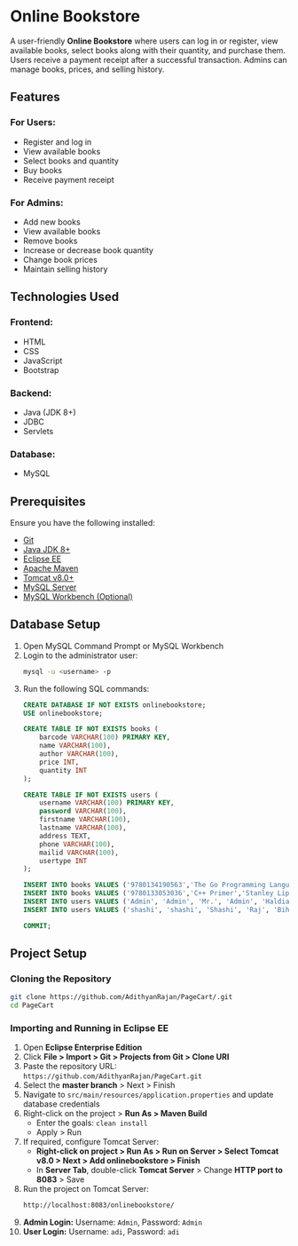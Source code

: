 ﻿# Online Bookstore

A user-friendly **Online Bookstore** where users can log in or register, view available books, select books along with their quantity, and purchase them. Users receive a payment receipt after a successful transaction. Admins can manage books, prices, and selling history.

## Features

### **For Users:**
- Register and log in
- View available books
- Select books and quantity
- Buy books
- Receive payment receipt

### **For Admins:**
- Add new books
- View available books
- Remove books
- Increase or decrease book quantity
- Change book prices
- Maintain selling history

## Technologies Used

### **Frontend:**
- HTML
- CSS
- JavaScript
- Bootstrap

### **Backend:**
- Java (JDK 8+)
- JDBC
- Servlets

### **Database:**
- MySQL

## Prerequisites

Ensure you have the following installed:
- [Git](https://git-scm.com/)
- [Java JDK 8+](https://www.oracle.com/java/technologies/javase-downloads.html)
- [Eclipse EE](https://www.eclipse.org/downloads/packages/release/2023-06/r/eclipse-ide-enterprise-java-and-web-developers)
- [Apache Maven](https://maven.apache.org/install.html)
- [Tomcat v8.0+](https://tomcat.apache.org/download-80.cgi)
- [MySQL Server](https://dev.mysql.com/downloads/mysql/)
- [MySQL Workbench (Optional)](https://www.mysql.com/products/workbench/)

## Database Setup

1. Open MySQL Command Prompt or MySQL Workbench
2. Login to the administrator user:
   ```sh
   mysql -u <username> -p
   ```
3. Run the following SQL commands:
   ```sql
   CREATE DATABASE IF NOT EXISTS onlinebookstore;
   USE onlinebookstore;

   CREATE TABLE IF NOT EXISTS books (
       barcode VARCHAR(100) PRIMARY KEY,
       name VARCHAR(100),
       author VARCHAR(100),
       price INT,
       quantity INT
   );

   CREATE TABLE IF NOT EXISTS users (
       username VARCHAR(100) PRIMARY KEY,
       password VARCHAR(100),
       firstname VARCHAR(100),
       lastname VARCHAR(100),
       address TEXT,
       phone VARCHAR(100),
       mailid VARCHAR(100),
       usertype INT
   );

   INSERT INTO books VALUES ('9780134190563','The Go Programming Language','Alan A. A. Donovan and Brian W. Kernighan',400,8);
   INSERT INTO books VALUES ('9780133053036','C++ Primer','Stanley Lippman and Josée Lajoie and Barbara Moo',976,13);
   INSERT INTO users VALUES ('Admin', 'Admin', 'Mr.', 'Admin', 'Haldia WB', '9584552224521', 'admin@gmail.com', 1);
   INSERT INTO users VALUES ('shashi', 'shashi', 'Shashi', 'Raj', 'Bihar', '1236547089', 'shashi@gmail.com', 2);
   
   COMMIT;
   ```

## Project Setup

### **Cloning the Repository**
```sh
git clone https://github.com/AdithyanRajan/PageCart/.git
cd PageCart
```

### **Importing and Running in Eclipse EE**

1. Open **Eclipse Enterprise Edition**
2. Click **File > Import > Git > Projects from Git > Clone URI**
3. Paste the repository URL: `https://github.com/AdithyanRajan/PageCart.git`
4. Select the **master branch** > Next > Finish
5. Navigate to `src/main/resources/application.properties` and update database credentials
6. Right-click on the project > **Run As > Maven Build**
   - Enter the goals: `clean install`
   - Apply > Run
7. If required, configure Tomcat Server:
   - **Right-click on project > Run As > Run on Server > Select Tomcat v8.0 > Next > Add onlinebookstore > Finish**
   - In **Server Tab**, double-click **Tomcat Server** > Change **HTTP port to 8083** > Save
8. Run the project on Tomcat Server:
   ```sh
   http://localhost:8083/onlinebookstore/
   ```
9. **Admin Login:** Username: `Admin`, Password: `Admin`
10. **User Login:** Username: `adi`, Password: `adi`
